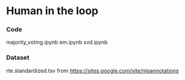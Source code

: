 # Human in the loop

### Code
majority_voting.ipynb
em.ipynb
svd.ipynb

### Dataset
rte.standardized.tsv from https://sites.google.com/site/nlpannotations
